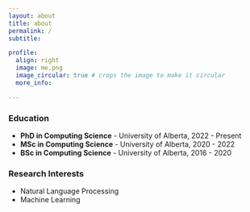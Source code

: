 ```yaml
---
layout: about
title: about
permalink: /
subtitle: 

profile:
  align: right
  image: me.png
  image_circular: true # crops the image to make it circular
  more_info: 

---
```


### Education

- **PhD in Computing Science** - University of Alberta, 2022 - Present
- **MSc in Computing Science** - University of Alberta, 2020 - 2022
- **BSc in Computing Science** - University of Alberta, 2016 - 2020

### Research Interests

- Natural Language Processing
- Machine Learning